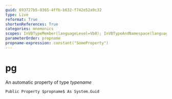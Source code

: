 ```yaml
---
guid: 693727b5-0365-4ffb-b632-f742e52a9c32
type: Live
reformat: True
shortenReferences: True
categories: mnemonics
scopes: InVBTypeMember(languageLevel=Vb8); InVBTypeAndNamespace(languageLevel=Vb8)
parameterOrder: propname
propname-expression: constant("SomeProperty")
---
```


# pg

An automatic property of type $typename$

```
Public Property $propname$ As System.Guid
```
